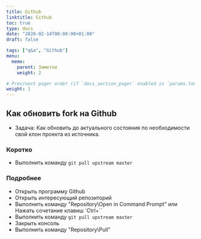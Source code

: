 ```yaml
---
title: Github
linktitle: Github
toc: true
type: docs
date: "2020-02-14T00:00:00+01:00"
draft: false

tags: ["q&a", "Github"]
menu:
  memo:
    parent: Заметки
    weight: 2

# Prev/next pager order (if `docs_section_pager` enabled in `params.toml`)
weight: 1
---
```


## Как обновить fork на Github

* Задача: Как обновить до актуального состояния по необходимости свой клон проекта из источника.

### Коротко

* Выполнить команду `git pull upstream master`

### Подробнее

* Открыть программу Github
* Открыть интересующий репозиторий
* Выполнить команду "Repository\Open in Command Prompt" или Нажать сочетание клавиш `Ctrl+``
* Выполнить команду `git pull upstream master`
* Закрыть консоль
* Выполнить команду "Repository\Pull"